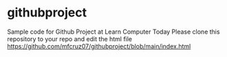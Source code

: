 # githubproject
Sample code for Github Project at Learn Computer Today
Please clone this repository to your repo and edit the html file
https://github.com/mfcruz07/githubproject/blob/main/index.html
